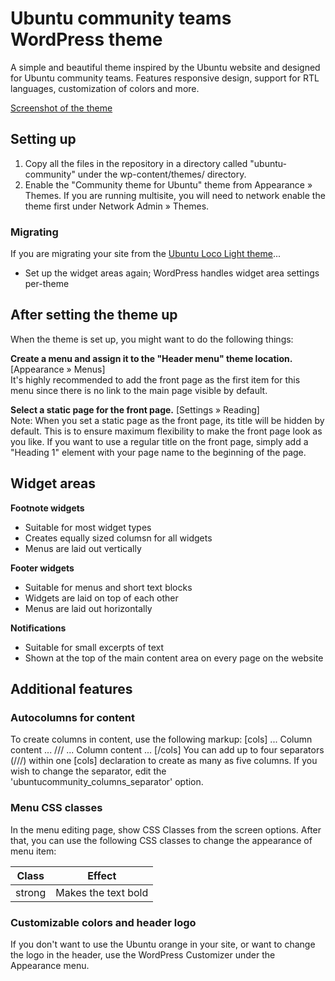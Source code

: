 Ubuntu community teams WordPress theme
======================================

A simple and beautiful theme inspired by the Ubuntu website and designed for Ubuntu community teams. Features responsive design, support for RTL languages, customization of colors and more.

[Screenshot of the theme](screenshot.png?raw=true)

Setting up
----------

1. Copy all the files in the repository in a directory called "ubuntu-community" under the wp-content/themes/ directory.
2. Enable the "Community theme for Ubuntu" theme from Appearance » Themes. If you are running multisite, you will need to network enable the theme first under Network Admin » Themes.

### Migrating

If you are migrating your site from the [Ubuntu Loco Light theme](https://launchpad.net/ubuntu-community-webthemes/light-wordpress-theme)...
- Set up the widget areas again; WordPress handles widget area settings per-theme


After setting the theme up
--------------------------

When the theme is set up, you might want to do the following things:

**Create a menu and assign it to the "Header menu" theme location.**  [Appearance » Menus]  
It's highly recommended to add the front page as the first item for this menu since there is no link to the main page visible by default.

**Select a static page for the front page.**  [Settings » Reading]  
Note: When you set a static page as the front page, its title will be hidden by default. This is to ensure maximum flexibility to make the front page look as you like. If you want to use a regular title on the front page, simply add a "Heading 1" element with your page name to the beginning of the page.


Widget areas
------------

**Footnote widgets**
- Suitable for most widget types
- Creates equally sized columsn for all widgets
- Menus are laid out vertically

**Footer widgets**
- Suitable for menus and short text blocks
- Widgets are laid on top of each other
- Menus are laid out horizontally

**Notifications**
- Suitable for small excerpts of text
- Shown at the top of the main content area on every page on the website


Additional features
-------------------

### Autocolumns for content
To create columns in content, use the following markup:
  [cols]
  ... Column content ...
  ///
  ... Column content ...
  [/cols]
You can add up to four separators (///) within one [cols] declaration to create as many as five columns. If you wish to change the separator, edit the 'ubuntucommunity_columns_separator' option.

### Menu CSS classes
In the menu editing page, show CSS Classes from the screen options. After that, you can use the following CSS classes to change the appearance of menu item:  

Class    | Effect
-------- | -------------------
strong   | Makes the text bold

### Customizable colors and header logo
If you don't want to use the Ubuntu orange in your site, or want to change the logo in the header, use the WordPress Customizer under the Appearance menu.
